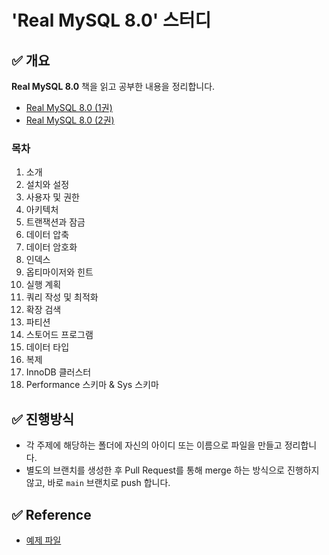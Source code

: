 # 'Real MySQL 8.0' 스터디

## ✅ 개요

**Real MySQL 8.0** 책을 읽고 공부한 내용을 정리합니다.

- [Real MySQL 8.0 (1권)](http://www.yes24.com/Product/Goods/103415627)
- [Real MySQL 8.0 (2권)](http://www.yes24.com/Product/Goods/103415767)

### 목차

1.  소개
2.  설치와 설정
3.  사용자 및 권한
4.  아키텍처
5.  트랜잭션과 잠금
6.  데이터 압축
7.  데이터 암호화
8.  인덱스
9.  옵티마이저와 힌트
10. 실행 계획
11. 쿼리 작성 및 최적화
12. 확장 검색
13. 파티션
14. 스토어드 프로그램
15. 데이터 타입
16. 복제
17. InnoDB 클러스터
18. Performance 스키마 & Sys 스키마

## ✅ 진행방식

- 각 주제에 해당하는 폴더에 자신의 아이디 또는 이름으로 파일을 만들고 정리합니다.
- 별도의 브랜치를 생성한 후 Pull Request를 통해 merge 하는 방식으로 진행하지 않고, 바로 `main` 브랜치로 push 합니다.

## ✅ Reference

- [예제 파일](https://github.com/wikibook/realmysql80)
